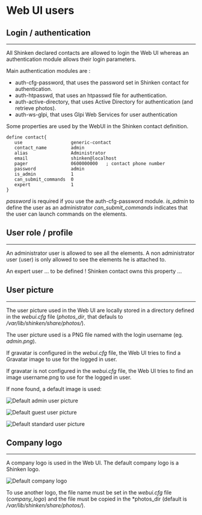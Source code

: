 # Web UI users


## Login / authentication
------------------------------------

All Shinken declared contacts are allowed to login the Web UI whereas an authentication module allows their login parameters. 

Main authentication modules are : 
 - auth-cfg-password, that uses the password set in Shinken contact for authentication.
 - auth-htpasswd, that uses an htpasswd file for authentication.
 - auth-active-directory, that uses Active Directory for authentication (and retrieve photos).
 - auth-ws-glpi, that uses Glpi Web Services for user authentication

Some properties are used by the WebUI in the Shinken contact definition.

```
define contact{
   use                  generic-contact
   contact_name         admin
   alias                Administrator
   email                shinken@localhost
   pager                0600000000   ; contact phone number
   password             admin
   is_admin             1
   can_submit_commands  0
   expert               1
}
```

*password* is required if you use the auth-cfg-password module.
*is_admin* to define the user as an administrator
*can_submit_commands* indicates that the user can launch commands on the elements.


## User role / profile
------------------------------------

An administrator user is allowed to see all the elements.
A non administrator user (user) is only allowed to see the elements he is attached to.

An expert user ... to be defined ! Shinken contact owns this property ...


## User picture
------------------------------------

The user picture used in the Web UI are locally stored in a directory defined in the *webui.cfg* file (*photos_dir*, that defauls to */var/lib/shinken/share/photos/*).

The user picture used is a PNG file named with the login username (eg. *admin.png*).

If gravatar is configured in the *webui.cfg* file, the Web UI tries to find a Gravatar image to use for the logged in user.

If gravatar is not configured in the *webui.cfg* file, the Web UI tries to find an image username.png to use for the logged in user.

If none found, a default image is used:

![Default admin user picture](../../share/photos/admin.png "Default admin user picture")

![Default guest user picture](../../share/photos/guest.png "Default guest user picture")

![Default standard user picture](../../share/photos/default.png "Default standard user picture")


## Company logo
------------------------------------

A company logo is used in the Web UI. The default company logo is a Shinken logo.

![Default company logo](../../module/htdocs/images/default_company.png "Default company logo")

To use another logo, the file name must be set in the *webui.cfg* file (*company_logo*) and the file must be copied in the *photos_dir (default is */var/lib/shinken/share/photos/*).
